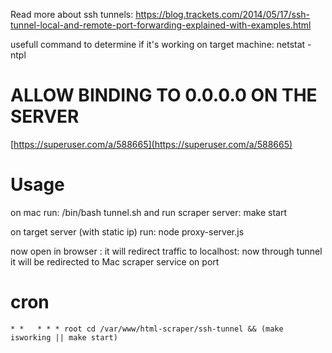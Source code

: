 
Read more about ssh tunnels:
    https://blog.trackets.com/2014/05/17/ssh-tunnel-local-and-remote-port-forwarding-explained-with-examples.html

usefull command to determine if it's working on target machine:
    netstat -ntpl
    
# ALLOW BINDING TO 0.0.0.0 ON THE SERVER

  [https://superuser.com/a/588665](https://superuser.com/a/588665)    

# Usage

on mac run:
    /bin/bash tunnel.sh
        and run scraper server:
    make start

on target server (with static ip) run:
    node proxy-server.js

now open in browser <ip of server>:<NODEPORT>
it will redirect traffic to localhost:<TARGETHOSTPORT>
now through tunnel it will be redirected to Mac scraper service on port <LOCALPORT>

# cron

    * *   * * * root cd /var/www/html-scraper/ssh-tunnel && (make isworking || make start)